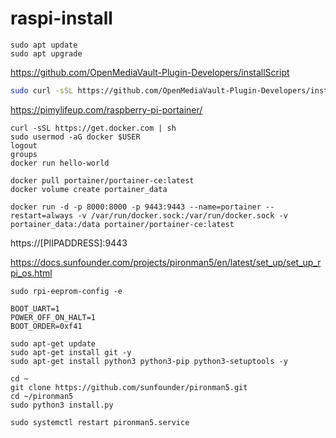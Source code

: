 # raspi-install

```
sudo apt update
sudo apt upgrade
```
https://github.com/OpenMediaVault-Plugin-Developers/installScript

```bash
sudo curl -sSL https://github.com/OpenMediaVault-Plugin-Developers/installScript/raw/master/install | sudo bash
```

https://pimylifeup.com/raspberry-pi-portainer/

```
curl -sSL https://get.docker.com | sh
sudo usermod -aG docker $USER
logout
groups
docker run hello-world

docker pull portainer/portainer-ce:latest
docker volume create portainer_data

docker run -d -p 8000:8000 -p 9443:9443 --name=portainer --restart=always -v /var/run/docker.sock:/var/run/docker.sock -v portainer_data:/data portainer/portainer-ce:latest
```

https://[PIIPADDRESS]:9443

https://docs.sunfounder.com/projects/pironman5/en/latest/set_up/set_up_rpi_os.html

```
sudo rpi-eeprom-config -e

BOOT_UART=1
POWER_OFF_ON_HALT=1
BOOT_ORDER=0xf41

sudo apt-get update
sudo apt-get install git -y
sudo apt-get install python3 python3-pip python3-setuptools -y

cd ~
git clone https://github.com/sunfounder/pironman5.git
cd ~/pironman5
sudo python3 install.py

sudo systemctl restart pironman5.service
```
